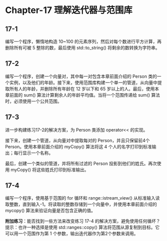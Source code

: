 # Chapter-17 理解迭代器与范围库

## 17-1

编写一个程序，懒惰地构造 10~100 的元素序列，然后对每个数进行平方计算，再删除所有可被 5 整除的数，最后使用 std::to_string() 将剩余的数转换为字符串。

## 17-2

编写一个程序，创建一个向量对，其中每一对包含本章前面介绍的 Person 类的一个实例，以及他们的年龄。接下来，使用范围库构建一个单一的管道，从向量中提取所有人的年龄，并删除所有年龄在 12 岁以下和 65 岁以上的人。最后，使用本章前面的 sum() 算法计算剩余人的年龄平均值。当将一个范围传递给 sum() 算法时，必须使用一个公共范围。

## 17-3

进一步构建练习17-2的解决方案，为 Person 类添加 operator<< 的实现。

接下来，创建一个管道，从向量对中提取每对的 Person，并且只保留前4个 Person。使用本章前面介绍的 myCopy() 算法将这 4 个人的名字打印到标准输出；每行显示一个名称。

最后，创建一个类似的管道，并将所有过滤的 Person 投影到他们的姓氏。再次使用 myCopy() 将这些姓氏打印到标准输出。

## 17-4

编写一个程序，使用基于范围的 for 循环和 range::istream_view() 从标准输入读取整数，直到输入-1。将读取的整数存储到一个向量中，并使用本章前面介绍的 mycopy() 算法来验证向量是否包含正确的值。

**附加练习**：能否找到一些方法来改变练习 17-4 的解决方案，避免使用任何循坏？提示：也许一种选择是使用 std::ranges::copy() 算法将范围从源复制到目标。它可以用一个范围作为第 1 个参数，输出迭代器作为第2个参数来调用。
